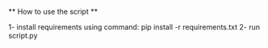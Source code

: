 ** How to use the script **

1- install requirements using command: pip install -r requirements.txt
2- run script.py